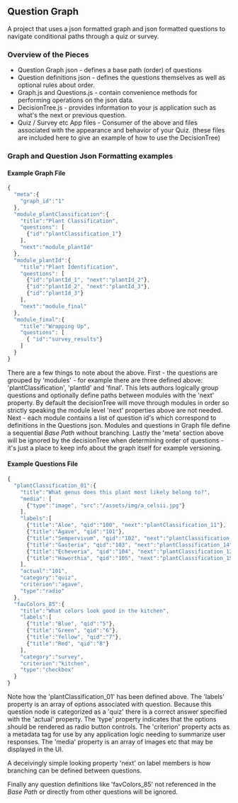## Question Graph

A project that uses a json formatted graph and json formatted questions to navigate conditional paths through a quiz or survey.

### Overview of the Pieces

* Question Graph json - defines a base path (order) of questions
* Question definitions json - defines the questions themselves as well as optional rules about order.
* Graph.js and Questions.js - contain convenience methods for performing operations on the json data.
* DecisionTree.js - provides information to your js application such as what's the next or previous question.
* Quiz / Survey etc App files - Consumer of the above and files associated with the appearance and behavior of your Quiz. (these files are included here to give an example of how to use the DecisionTree)

### Graph and Question Json Formatting examples

#### Example Graph File
```javascript
{
  "meta":{
    "graph_id":"1"
  },
  "module_plantClassification":{
    "title":"Plant Classification",
    "questions": [
      {"id":"plantClassification_1"}
    ],
    "next":"module_plantId"
  },
  "module_plantId":{
    "title":"Plant Identification",
    "questions": [
      {"id":"plantId_1", "next":"plantId_2"},
      {"id":"plantId_2", "next":"plantId_3"},
      {"id":"plantId_3"}
    ],
    "next":"module_final"
  },
  "module_final":{
    "title":"Wrapping Up",
    "questions": [
      { "id":"survey_results"}
    ]
  }
}
````
There are a few things to note about the above. First - the questions are grouped by 'modules' - for example there are three defined above: 'plantClassification', 'plantId' and 'final'. This lets authors logically group questions and optionally define paths between modules with the 'next' property. By default the decisionTree will move through modules in order so strictly speaking the module level 'next' properties above are not needed. Next - each module contains a list of question id's which correspond to definitions in the Questions json. Modules and questions in Graph file define a sequential _Base Path_ without branching. Lastly the 'meta' section above will be ignored by the decisionTree when determining order of questions - it's just a place to keep info about the graph itself for example versioning.

#### Example Questions File

````javascript
{
  "plantClassification_01":{
    "title":"What genus does this plant most likely belong to?",
    "media": [
      {"type":"image", "src":"/assets/img/a_celsii.jpg"}
    ],
    "labels":[
      {"title":"Aloe", "qid":"100", "next":"plantClassification_11"},
      {"title":"Agave", "qid":"101"},
      {"title":"Sempervivum", "qid":"102", "next":"plantClassification_13"},
      {"title":"Gasteria", "qid":"103", "next":"plantClassification_14"},
      {"title":"Echeveria", "qid":"104", "next":"plantClassification_12"},
      {"title":"Haworthia", "qid":"105", "next":"plantClassification_15"}
    ],
    "actual":"101",
    "category":"quiz",
    "criterion":"agave",
    "type":"radio"
  },
  "favColors_85":{
    "title":"What colors look good in the kitchen",
    "labels":[
      {"title":"Blue", "qid":"5"},
      {"title":"Green", "qid":"6"},
      {"title":"Yellow", "qid":"7"},
      {"title":"Red", "qid":"8"}
    ],
    "category":"survey",
    "criterion":"kitchen",
    "type":"checkbox"
  }
}
````
Note how the 'plantClassification_01' has been defined above. The 'labels' property is an array of options associated with question. Because this question node is categorized as a 'quiz' there is a correct answer specified with the 'actual' property. The 'type' property indicates that the options should be rendered as radio button controls. The 'criterion' property acts as a metadata tag for use by any application logic needing to summarize user responses. The 'media' property is an array of images etc that may be displayed in the UI.

A deceivingly simple looking property 'next' on label members is how branching can be defined between questions.

Finally any question definitions like 'favColors_85' not referenced in the _Base Path_ or directly from other questions will be ignored.
